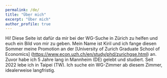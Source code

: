 ```yaml
---
permalink: /de/
title: "Über mich"
excerpt: "Über mich"
author_profile: true
---
```


Hi! Diese Seite ist dafür da mir bei der WG-Suche in Zürich zu helfen und euch ein Bild von mir zu geben. 
Mein Name ist Kiril und ich fange diesen Sommer meine Promotion an der [University of Zurich Graduate School of Economics] (https://www.econ.uzh.ch/en/study/phd/zurichgse.html) an. Zuvor habe ich 5 Jahre lang in Mannheim (DE) gelebt und studiert. Seit 2022 lebe ich in Taipei (TW). Ich suche ein WG-Zimmer ab diesem Zimmer, idealerweise langfristig.

